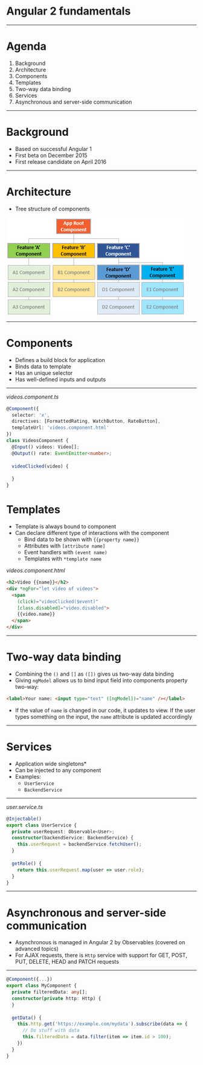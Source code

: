 # Angular 2 fundamentals

---

# Agenda

1. Background
2. Architecture
3. Components
4. Templates
5. Two-way data binding
6. Services
7. Asynchronous and server-side communication

---

# Background

- Based on successful Angular 1
- First beta on December 2015
- First release candidate on April 2016

---

# Architecture
- Tree structure of components

![Component tree](component-tree.png "Component tree")

---

# Components

- Defines a build block for application
- Binds data to template
- Has an unique selector
- Has well-defined inputs and outputs

---
_videos.component.ts_
```typescript
@Component({
  selector: 'x',
  directives: [FormattedRating, WatchButton, RateButton],
  templateUrl: 'videos.component.html'
})
class VideosComponent {
  @Input() videos: Video[];
  @Output() rate: EventEmitter<number>;

  videoClicked(video) {

  }
}
```

# Templates
- Template is always bound to component
- Can declare different type of interactions with the component
  - Bind data to be shown with `{{property name}}`
  - Attributes with `[attribute name]`
  - Event handlers with `(event name)`
  - Templates with `*template name`

_videos.component.html_
```html
<h2>Video {{name}}</h2>
<div *ngFor="let video of videos">
  <span
    (click)="videoClicked($event)"
    [class.disabled]="video.disabled">
    {{video.name}}
  </span>
</div>
```
---

# Two-way data binding
- Combining the `()` and `[]` as `([])` gives us two-way data binding
- Giving `ngModel` allows us to bind input field into components property two-way:
```html
<label>Your name: <input type="text" ([ngModel])="name" /></label>
```
- If the value of `name` is changed in our code, it updates to view. If the user types something on the input, the `name` attribute is updated accordingly
---

# Services

- Application wide singletons*
- Can be injected to any component
- Examples:
  - `UserService`
  - `BackendService`

---
_user.service.ts_
```typescript
@Injectable()
export class UserService {
  private userRequest: Observable<User>;
  constructor(backendService: BackendService) {
    this.userRequest = backendService.fetchUser();
  }

  getRole() {
    return this.userRequest.map(user => user.role);
  }
}
```
---

# Asynchronous and server-side communication

- Asynchronous is managed in Angular 2 by Observables (covered on advanced topics)
- For AJAX requests, there is `Http` service with support for GET, POST, PUT, DELETE, HEAD and PATCH requests
---

```typescript
@Component({...})
export class MyComponent {
  private filteredData: any[];
  constructor(private http: Http) {
  }

  getData() {
    this.http.get('https://example.com/mydata').subscribe(data => {
      // Do stuff with data
      this.filteredData = data.filter(item => item.id > 100);
    })
  }
}
```
